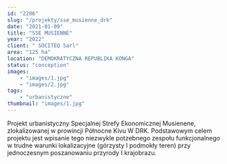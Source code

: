 ```yaml
---
id: "2206"
slug: "/projekty/sse_musienne_drk"
date: "2021-01-09"
title: "SSE MUSIENNE"
year: "2022"
client: " SOCITEQ Sarl"
area: "125 ha"
location: "DEMOKRATYCZNA REPUBLIKA KONGA"
status: "conception"
images: 
    - "images/1.jpg"
    - "images/2.jpg"
tags: 
    - "urbanistyczne"
thumbnail: "images/1.jpg"
---
```

Projekt urbanistyczny Specjalnej Strefy Ekonomicznej Musienene, zlokalizowanej w prowincji Północne Kivu W DRK. Podstawowym celem projektu jest wpisanie tego niezwykle potzebnego zespołu funkcjonalnego w trudne warunki lokalizacyjne (górzysty I podmokły teren) przy jednoczesnym poszanowaniu przyrody I krajobrazu.